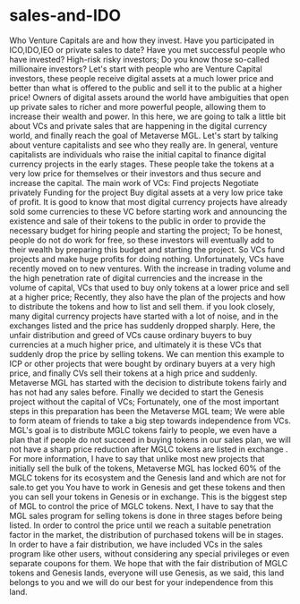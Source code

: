 # sales-and-IDO
Who Venture Capitals are and how they invest.
Have you participated in ICO,IDO,IEO or private sales to date? Have you met successful people who have invested?
High-risk risky investors; Do you know those so-called millionaire investors?
Let's start with people who are Venture Capital investors, these people receive digital assets at a much lower price and better than what is offered to the public and sell it to the public at a higher price! Owners of digital assets around the world have ambiguities that open up private sales to richer and more powerful people, allowing them to increase their wealth and power.
In this here, we are going to talk a little bit about VCs and private sales that are happening in the digital currency world, and finally reach the goal of Metaverse MGL.
Let's start by talking about venture capitalists and see who they really are.
In general, venture capitalists are individuals who raise the initial capital to finance digital currency projects in the early stages.
These people take the tokens at a very low price for themselves or their investors and thus secure and increase the capital.
The main work of VCs:
Find projects
Negotiate privately
Funding for the project
Buy digital assets at a very low price
take of profit.
It is good to know that most digital currency projects have already sold some currencies to these VC before starting work and announcing the existence and sale of their tokens to the public in order to provide the necessary budget for hiring people and starting the project; To be honest, people do not do work for free, so these investors will eventually add to their wealth by preparing this budget and starting the project.
So VCs fund projects and make huge profits for doing nothing.
Unfortunately, VCs have recently moved on to new ventures.
With the increase in trading volume and the high penetration rate of digital currencies and the increase in the volume of capital, VCs that used to buy only tokens at a lower price and sell at a higher price; Recently, they also have the plan of the projects and how to distribute the tokens and how to list and sell them.
if you look closely, many digital currency projects have started with a lot of noise, and in the exchanges listed and the price has suddenly dropped sharply.
Here, the unfair distribution and greed of VCs cause ordinary buyers to buy currencies at a much higher price, and ultimately it is these VCs that suddenly drop the price by selling tokens.
We can mention this example to ICP or other projects that were bought by ordinary buyers at a very high price, and finally CVs sell their tokens at a high price and suddenly.
Metaverse MGL has started with the decision to distribute tokens fairly and has not had any sales before.
Finally we decided to start the Genesis project without the capital of VCs;  Fortunately, one of the most important steps in this preparation has been the Metaverse MGL team; We were able to form ateam of friends to take a big step towards independence from VCs.
MGL's goal is to distribute MGLC tokens fairly to people, we even have a plan that if people do not succeed in buying tokens in our sales plan, we will not have a sharp price reduction after MGLC tokens are listed in exchange .
For more information, I have to say that unlike most new projects that initially sell the bulk of the tokens, Metaverse MGL has locked 60% of the MGLC tokens for its ecosystem and the Genesis land and which are not for sale.to get you You have to work in Genesis and get these tokens and then you can sell your tokens in Genesis or in exchange.
This is the biggest step of MGL to control the price of MGLC tokens. Next, I have to say that the MGL sales program for selling tokens is done in three stages before being listed. In order to control the price until we reach a suitable penetration factor in the market, the distribution of purchased tokens will be in stages.
In order to have a fair distribution, we have included VCs in the sales program like other users, without considering any special privileges or even separate coupons for them.
We hope that with the fair distribution of MGLC tokens and Genesis lands, everyone will use Genesis, as we said, this land belongs to you and we will do our best for your independence from this land.




